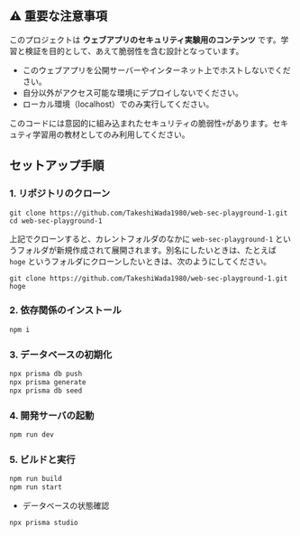 ## ⚠️ 重要な注意事項

このプロジェクトは **ウェブアプリのセキュリティ実験用のコンテンツ** です。学習と検証を目的として、あえて脆弱性を含む設計となっています。

- このウェブアプリを公開サーバーやインターネット上でホストしないでください。
- 自分以外がアクセス可能な環境にデプロイしないでください。
- ローカル環境（localhost）でのみ実行してください。

このコードには意図的に組み込まれたセキュリティの脆弱性💀があります。セキュティ学習用の教材としてのみ利用してください。

## セットアップ手順

### 1. リポジトリのクローン

```
git clone https://github.com/TakeshiWada1980/web-sec-playground-1.git
cd web-sec-playground-1
```

上記でクローンすると、カレントフォルダのなかに `web-sec-playground-1` というフォルダが新規作成されて展開されます。別名にしたいときは、たとえば `hoge` というフォルダにクローンしたいときは、次のようにしてください。

```
git clone https://github.com/TakeshiWada1980/web-sec-playground-1.git hoge
```


### 2. 依存関係のインストール

```bash
npm i
```

### 3. データベースの初期化

```bash
npx prisma db push
npx prisma generate
npx prisma db seed
```

### 4. 開発サーバの起動

```bash
npm run dev
```

### 5. ビルドと実行

```bash
npm run build
npm run start
```

- データベースの状態確認

```bash
npx prisma studio
```

